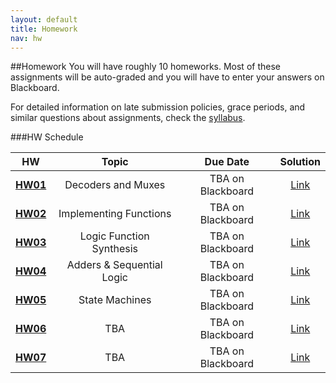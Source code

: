 ```yaml
---
layout: default
title: Homework
nav: hw
---
```


##Homework
You will have roughly 10 homeworks.  Most of these assignments will be auto-graded and you will have to enter your answers on Blackboard.  

For detailed information on late submission policies, grace periods, and similar questions about assignments, check the [syllabus](http://bits.usc.edu/files/ee209/EE209Syllabus.pdf).


###HW Schedule

|                      HW                                      |           Topic            |                Due Date                  | Solution |
| :----------------------------------------------------------: | :------------------------: | :-------------------------------------:  | :----: |
| [**HW01**](http://bits.usc.edu/files/ee209/ee209_hw1.pdf)  | Decoders and Muxes           | TBA on Blackboard   | [Link](http://bits.usc.edu/files/ee209/ee209_hw1_sol.pdf) |
| [**HW02**](http://bits.usc.edu/files/ee209/ee209_hw2.pdf)  | Implementing Functions       | TBA on Blackboard   | [Link](http://bits.usc.edu/files/ee209/ee209_hw2_sol.pdf) |
| [**HW03**](http://bits.usc.edu/files/ee209/ee209_hw3.pdf)  | Logic Function Synthesis     | TBA on Blackboard   | [Link](http://bits.usc.edu/files/ee209/ee209_hw3_sol.pdf) |
| [**HW04**](http://bits.usc.edu/files/ee209/ee209_hw4.pdf)  | Adders & Sequential Logic    | TBA on Blackboard   |  [Link](http://bits.usc.edu/files/ee209/ee209_hw4_sol.pdf) |
| [**HW05**](http://bits.usc.edu/files/ee209/ee209_hw5.pdf)  | State Machines               | TBA on Blackboard   |  [Link](http://bits.usc.edu/files/ee209/ee209_hw5_sol.pdf) |
| [**HW06**](http://bits.usc.edu/files/ee209/ee209_hw6.pdf)  | TBA        | TBA on Blackboard   |  [Link](http://bits.usc.edu/files/ee209/ee209_hw6_sol.pdf) |
| [**HW07**](http://bits.usc.edu/files/ee209/ee209_hw7.pdf)  | TBA        | TBA on Blackboard   |  [Link](http://bits.usc.edu/files/ee209/ee209_hw7_sol.pdf) |

